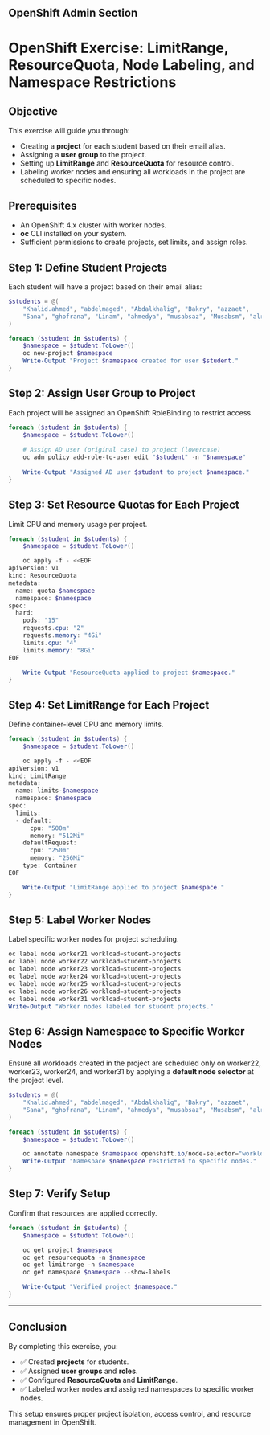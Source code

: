 ## OpenShift Admin Section 

# OpenShift Exercise: LimitRange, ResourceQuota, Node Labeling, and Namespace Restrictions

## Objective
This exercise will guide you through:
- Creating a **project** for each student based on their email alias.
- Assigning a **user group** to the project.
- Setting up **LimitRange** and **ResourceQuota** for resource control.
- Labeling worker nodes and ensuring all workloads in the project are scheduled to specific nodes.

## Prerequisites
- An OpenShift 4.x cluster with worker nodes.
- **oc** CLI installed on your system.
- Sufficient permissions to create projects, set limits, and assign roles.

## Step 1: Define Student Projects
Each student will have a project based on their email alias:

```powershell
$students = @(
    "Khalid.ahmed", "abdelmaged", "Abdalkhalig", "Bakry", "azzaet", 
    "Sana", "ghofrana", "Linam", "ahmedya", "musabsaz", "Musabsm", "alrasheed"
)

foreach ($student in $students) {
    $namespace = $student.ToLower()
    oc new-project $namespace
    Write-Output "Project $namespace created for user $student."
}
```

## Step 2: Assign User Group to Project
Each project will be assigned an OpenShift RoleBinding to restrict access.

```powershell
foreach ($student in $students) {
    $namespace = $student.ToLower()
    
    # Assign AD user (original case) to project (lowercase)
    oc adm policy add-role-to-user edit "$student" -n "$namespace"
    
    Write-Output "Assigned AD user $student to project $namespace."
}

```

## Step 3: Set Resource Quotas for Each Project
Limit CPU and memory usage per project.

```powershell
foreach ($student in $students) {
    $namespace = $student.ToLower()

    oc apply -f - <<EOF
apiVersion: v1
kind: ResourceQuota
metadata:
  name: quota-$namespace
  namespace: $namespace
spec:
  hard:
    pods: "15"
    requests.cpu: "2"
    requests.memory: "4Gi"
    limits.cpu: "4"
    limits.memory: "8Gi"
EOF

    Write-Output "ResourceQuota applied to project $namespace."
}

```

## Step 4: Set LimitRange for Each Project
Define container-level CPU and memory limits.

```powershell
foreach ($student in $students) {
    $namespace = $student.ToLower()

    oc apply -f - <<EOF
apiVersion: v1
kind: LimitRange
metadata:
  name: limits-$namespace
  namespace: $namespace
spec:
  limits:
  - default:
      cpu: "500m"
      memory: "512Mi"
    defaultRequest:
      cpu: "250m"
      memory: "256Mi"
    type: Container
EOF

    Write-Output "LimitRange applied to project $namespace."
}

```

## Step 5: Label Worker Nodes
Label specific worker nodes for project scheduling.

```powershell
oc label node worker21 workload=student-projects
oc label node worker22 workload=student-projects
oc label node worker23 workload=student-projects
oc label node worker24 workload=student-projects
oc label node worker25 workload=student-projects
oc label node worker26 workload=student-projects
oc label node worker31 workload=student-projects
Write-Output "Worker nodes labeled for student projects."
```

## Step 6: Assign Namespace to Specific Worker Nodes
Ensure all workloads created in the project are scheduled only on worker22, worker23, worker24, and worker31 by applying a **default node selector** at the project level.

```powershell
$students = @(
    "Khalid.ahmed", "abdelmaged", "Abdalkhalig", "Bakry", "azzaet", 
    "Sana", "ghofrana", "Linam", "ahmedya", "musabsaz", "Musabsm", "alrasheed"
)

foreach ($student in $students) {
    $namespace = $student.ToLower()

    oc annotate namespace $namespace openshift.io/node-selector="workload=student-projects" --overwrite
    Write-Output "Namespace $namespace restricted to specific nodes."
}

```

## Step 7: Verify Setup
Confirm that resources are applied correctly.

```powershell
foreach ($student in $students) {
    $namespace = $student.ToLower()

    oc get project $namespace
    oc get resourcequota -n $namespace
    oc get limitrange -n $namespace
    oc get namespace $namespace --show-labels

    Write-Output "Verified project $namespace."
}

```

---

## Conclusion
By completing this exercise, you:
* ✅ Created **projects** for students.
* ✅ Assigned **user groups** and **roles**.
* ✅ Configured **ResourceQuota** and **LimitRange**.
* ✅ Labeled worker nodes and assigned namespaces to specific worker nodes.

This setup ensures proper project isolation, access control, and resource management in OpenShift. 

